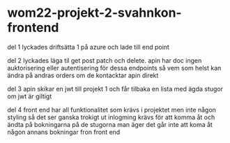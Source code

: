 # wom22-projekt-2-svahnkon-frontend

del 1
lyckades driftsätta 1 på azure och lade till end point

del 2 
lyckades läga til get post patch och delete. apin har doc ingen auktorisering eller autentisering för dessa endpoints så vem som helst kan ändra på andras orders om de kontacktar apin direkt

del 3
apin skikar en jwt till projekt 1 och får tilbaka en lista med ägda stugor om jwt är giltigt 

del 4
front end har all funktionalitet som krävs i projektet men inte någon styling så det ser ganska trokigt ut inlogming krävs för att komma åt och ändta på bokningarna på de stugorna man äger det går inte att koma åt någon annans bokningar fron front end


